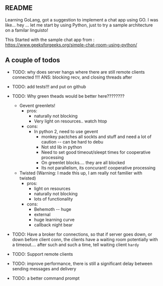 ## README
Learning GoLang, got a suggestion to implement a chat app using GO. I was like... hey ... let 
me start by using Python, just to try a sample architecture on a familar linguisto!

This Started with the sample chat app from : https://www.geeksforgeeks.org/simple-chat-room-using-python/

A couple of todos
-------------------
* TODO: why does server hangs where there are still remote clients connected !!!! ANS: blocking recv, and closing threads after
* TODO: add tests!!! and put on github
* TODO: Why green theads would be better here????????
    * Gevent greenlets!
       * pros:
            * naturally not blocking
            * Very light on resources.. watch htop
       * cons:
            * In python 2, need to use gevent
                * monkey pactches all sockts and stuff and need a lot of caution -- can be hard to debu
                * Not std lib in python
                * Need to set good timeout/sleept times for cooperative processing
                * On greenlet blocks.... they are all blocked
                * Its not parallelism, its concurant! cooperative processing
    * Twisted (Warning: I made this up, I am really not familier with twisted)
        * pros:
            * light on resources
            * naturally not blocking
            * lots of functionality
        * cons:
            * Behemoth -- huge
            * external
            * huge learning curve
            * callback night bear

* TODO: Have a broker for connections, so that if server goes down, or down before client conn, the clients have a waiting room
      potentially with a timeout.... after such and such a time, tell waiting client `hardy`
* TODO: Support remote clients
* TODO: improve performance, there is still a significant delay between sending messages and delivery
* TODO: a better command prompt
